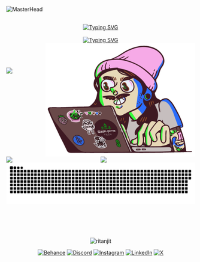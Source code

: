 ![MasterHead](https://openseauserdata.com/files/84dada0a5dcfd790700df3dd87897aef.gif)

</br>

<!-- Heading === Greeting -->
<div align="center">
<span><a href="https://git.io/typing-svg"><img src="https://readme-typing-svg.demolab.com?font=Fira+Code&weight=600&size=32&duration=3000&pause=5000&color=f54089&center=true&vCenter=true&width=600&height=35&lines=Hey+there%F0%9F%91%8B%2C+I'm+Ritanjit" alt="Typing SVG" /></a></span>
</div>

<br/>

<!-- Sub Heading === about me -->
<div align="center">
<a href="https://git.io/typing-svg"><img src="https://readme-typing-svg.demolab.com?font=Fira+Code&weight=500&size=16&duration=6000&pause=5000&color=0BF7FF&center=true&vCenter=true&width=1000&height=20&lines=Just+an+AI+obsessed+with+human+interaction+design." alt="Typing SVG" /></a>
</div>

<!-- coding image gif -->
<div>
<img align="right" alt="Coding" width="400" src="https://github.com/Ritanjit/Ritanjit/blob/c178a7673c499651709c9a58a816273abc4f5594/img.gif">
</div>

<!-- -->

<!-- most used languages -->
<br/><br/><br/><img aling="left" src="https://github-readme-stats.vercel.app/api/top-langs/?username=technologyhell&theme=radical&hide_border=true&include_all_commits=true&count_private=true&layout=compact" width="48%" /><br/>

<!-- line -->
<h1></h1>

<!-- Stats -->
<div align="center">
<img align="left" src="https://github-readme-stats.vercel.app/api?username=Ritanjit&theme=radical&hide_border=true&include_all_commits=true&count_private=true" width="45%" />
<img align="right" src="https://github-readme-streak-stats.herokuapp.com/?user=Ritanjit&theme=radical&hide_border=true" width="50%" /></br></br>
</div>

<br/><br/><br/><br/><br/><br/>

<!-- line -->
<h1></h1>

<!-- Snake Animation -->
<div align="center">
    
  ![snake gif](https://github.com/Ritanjit/Ritanjit/blob/output/github-snake-dark.svg)
</div>

<!-- line and space -->
<h1></h1></br></br>

<!-- profile views -->
<p align="center"> <img src="https://komarev.com/ghpvc/?username=ritanjit&label=Profile%20views&color=0e75b6&style=flat" alt="ritanjit" /> </p>

<!-- Social connections -->
<div align="center">
 
[![Behance](https://img.shields.io/badge/Behance-1769ff?logo=behance&logoColor=white)](https://www.behance.net/ritanjitdas) [![Discord](https://img.shields.io/badge/Discord-%237289DA.svg?logo=discord&logoColor=white)](https://discord.gg/6ME9TDt) [![Instagram](https://img.shields.io/badge/Instagram-%23E4405F.svg?logo=Instagram&logoColor=white)](https://instagram.com/technologyhell) [![LinkedIn](https://img.shields.io/badge/LinkedIn-%230077B5.svg?logo=linkedin&logoColor=white)](https://www.linkedin.com/in/ritanjit-das-530b7b216/) [![X](https://img.shields.io/badge/X-black.svg?logo=X&logoColor=white)](https://x.com/rtnjt_designs)

</div>

